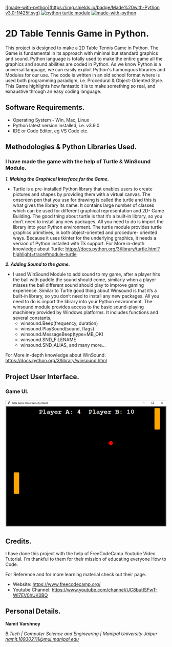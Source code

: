 [![made-with-python](https://img.shields.io/badge/Made%20with-Python v3.0-1f425f.svg)](https://www.python.org/)
[![python turtle module](https://img.shields.io/badge/Python%20Turtle-Module-1f425f.svg)](https://www.python.org/)
[![made-with-python](https://img.shields.io/badge/Python%20WinSound-Module-e60000.svg)](https://www.python.org/)

# 2D Table Tennis Game in Python.

This project is designed to make a 2D Table Tennis Game in Python. The Game is fundamental in its
approach with minimal but standard graphics and sound. Python language is totally used to make the entire game all the graphics and sound abilities are coded in Python. As we know Python is a universal language, we can easily exploit Python's humongous libraries and Modules for our use. The code is written in an old school format where is used both programming paradigm, i.e. Procedural & Object-Oriented Style.
This Game highlights how fantastic it is to make something so real, and exhaustive through an easy
coding language.

## Software Requirements.
- Operating System - Win, Mac, Linux
- Python latest version installed, i.e. v3.9.0
- IDE or Code Editor, eg VS Code etc.

## Methodologies & Python Libraries Used. 

### I have made the game with the help of Turtle & WinSound Module.
***1. Making the Graphical Interface for the Game.***
- Turtle is a pre-installed Python library that enables users to create pictures and shapes by
providing them with a virtual canvas. The onscreen pen that you use for drawing is called the turtle
and this is what gives the library its name. It contains large number of classes which can be used
for different graphical representation and 2D- Game Building. The good thing about turtle is that
it’s a built-in library, so you don’t need to install any new packages. All you need to do is import the
library into your Python environment.
The turtle module provides turtle graphics primitives, in both object-oriented and procedure-
oriented ways. Because it uses tkinter for the underlying graphics, it needs a version of Python
installed with Tk support.
For More in-depth knowledge about Turtle: https://docs.python.org/3/library/turtle.html?highlight=trace#module-turtle

***2. Adding Sound to the game.***
- I used WinSound Module to add sound to my game, after a player hits the ball with paddle the
sound should come, similarly when a player misses the ball different sound should play to improve
gaming experience. Similar to Turtle good thing about Winsound is that it’s a built-in library, so you
don’t need to install any new packages. All you need to do is import the library into your Python
environment.
The winsound module provides access to the basic sound-playing machinery provided by Windows
platforms. It includes functions and several constants,
     * winsound.Beep(frequency, duration)
     * winsound.PlaySound(sound, flags)
     * winsound.MessageBeep(type=MB_OK)
     * winsound.SND_FILENAME
     * winsound.SND_ALIAS, and many more...
     
For More in-depth knowledge about WinSound: https://docs.python.org/3/library/winsound.html


 
## Project User Interface.

### Game UI.

![alt text](https://github.com/NamitVarshney/2D-Table-Tennis-Game-in-Python/blob/main/Game%20Screenshot/Game_UI.PNG)

## Credits.
I have done this project with the help of FreeCodeCamp Youtube Video Tutorial. I'm thankful to them for their mission of educating everyone How to Code.

For Reference and for more learning material check out their page.
- Website: https://www.freecodecamp.org/
- Youtube Channel: https://www.youtube.com/channel/UC8butISFwT-Wl7EV0hUK0BQ

## Personal Details.

**Namit Varshney**

*B.Tech | Computer Science and Engineering | Manipal University Jaipur
namit.189302111@muj.manipal.edu*


